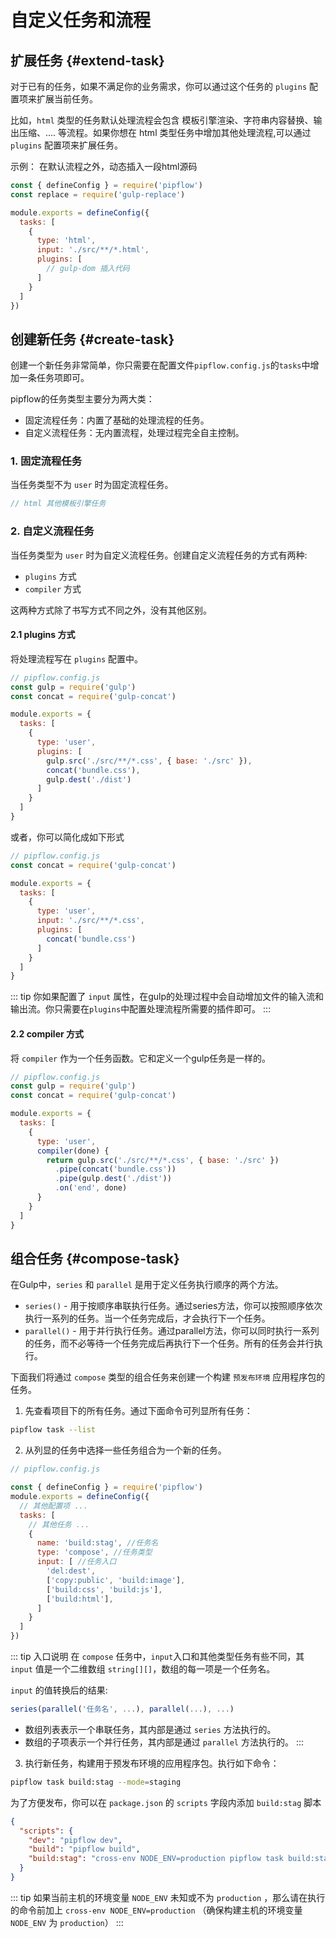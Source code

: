# 自定义任务和流程

## 扩展任务 {#extend-task}

对于已有的任务，如果不满足你的业务需求，你可以通过这个任务的 `plugins` 配置项来扩展当前任务。

比如，`html` 类型的任务默认处理流程会包含 模板引擎渲染、字符串内容替换、输出压缩、.... 等流程。如果你想在 html 类型任务中增加其他处理流程,可以通过 `plugins` 配置项来扩展任务。

示例：
在默认流程之外，动态插入一段html源码
```js
const { defineConfig } = require('pipflow')
const replace = require('gulp-replace')

module.exports = defineConfig({
  tasks: [
    {
      type: 'html',
      input: './src/**/*.html',
      plugins: [
        // gulp-dom 插入代码
      ]
    }
  ]
})
```

## 创建新任务 {#create-task}

创建一个新任务非常简单，你只需要在配置文件`pipflow.config.js`的`tasks`中增加一条任务项即可。

pipflow的任务类型主要分为两大类：

- 固定流程任务：内置了基础的处理流程的任务。
- 自定义流程任务：无内置流程，处理过程完全自主控制。

### 1. 固定流程任务
当任务类型不为 `user` 时为固定流程任务。

```js
// html 其他模板引擎任务
```

### 2. 自定义流程任务
当任务类型为 `user` 时为自定义流程任务。创建自定义流程任务的方式有两种:

- `plugins` 方式
- `compiler` 方式

这两种方式除了书写方式不同之外，没有其他区别。

#### 2.1 plugins 方式
将处理流程写在 `plugins` 配置中。

```js
// pipflow.config.js
const gulp = require('gulp')
const concat = require('gulp-concat')

module.exports = {
  tasks: [
    {
      type: 'user',
      plugins: [
        gulp.src('./src/**/*.css', { base: './src' }),
        concat('bundle.css'),
        gulp.dest('./dist')
      ]
    }
  ]
}
```

或者，你可以简化成如下形式

```js
// pipflow.config.js
const concat = require('gulp-concat')

module.exports = {
  tasks: [
    {
      type: 'user',
      input: './src/**/*.css',
      plugins: [
        concat('bundle.css')
      ]
    }
  ]
}
```

::: tip
你如果配置了 `input` 属性，在gulp的处理过程中会自动增加文件的输入流和输出流。你只需要在`plugins`中配置处理流程所需要的插件即可。
:::


#### 2.2 compiler 方式
将 `compiler` 作为一个任务函数。它和定义一个gulp任务是一样的。

```js
// pipflow.config.js
const gulp = require('gulp')
const concat = require('gulp-concat')

module.exports = {
  tasks: [
    {
      type: 'user',
      compiler(done) {
        return gulp.src('./src/**/*.css', { base: './src' })
          .pipe(concat('bundle.css'))
          .pipe(gulp.dest('./dist'))
          .on('end', done)
      }
    }
  ]
}
```

## 组合任务 {#compose-task}

在Gulp中，`series` 和 `parallel` 是用于定义任务执行顺序的两个方法。

- `series()` - 用于按顺序串联执行任务。通过series方法，你可以按照顺序依次执行一系列的任务。当一个任务完成后，才会执行下一个任务。
- `parallel()` - 用于并行执行任务。通过parallel方法，你可以同时执行一系列的任务，而不必等待一个任务完成后再执行下一个任务。所有的任务会并行执行。

下面我们将通过 `compose` 类型的组合任务来创建一个构建 `预发布环境` 应用程序包的任务。

1. 先查看项目下的所有任务。通过下面命令可列显所有任务：
```bash
pipflow task --list
```


2. 从列显的任务中选择一些任务组合为一个新的任务。
```js
// pipflow.config.js

const { defineConfig } = require('pipflow')
module.exports = defineConfig({
  // 其他配置项 ...
  tasks: [
    // 其他任务 ...
    {
      name: 'build:stag', //任务名
      type: 'compose', //任务类型
      input: [ //任务入口
        'del:dest',
        ['copy:public', 'build:image'],
        ['build:css', 'build:js'],
        ['build:html'],
      ]
    }
  ]
})
```

::: tip 入口说明
在 `compose` 任务中，`input`入口和其他类型任务有些不同，其 `input` 值是一个二维数组 `string[][]`，数组的每一项是一个任务名。

`input` 的值转换后的结果:
```js
series(parallel('任务名', ...), parallel(...), ...)
```
- 数组列表表示一个串联任务，其内部是通过 `series` 方法执行的。
- 数组的子项表示一个并行任务，其内部是通过 `parallel` 方法执行的。
:::


3. 执行新任务，构建用于预发布环境的应用程序包。执行如下命令：
```bash
pipflow task build:stag --mode=staging
```

为了方便发布，你可以在 `package.json` 的 `scripts` 字段内添加 `build:stag` 脚本

```json
{
  "scripts": {
    "dev": "pipflow dev",
    "build": "pipflow build",
    "build:stag": "cross-env NODE_ENV=production pipflow task build:stag --mode=staging" // [!code ++]
  }
}
```

::: tip
如果当前主机的环境变量 `NODE_ENV` 未知或不为 `production` ，那么请在执行的命令前加上 `cross-env NODE_ENV=production` （确保构建主机的环境变量 `NODE_ENV` 为 `production`）
:::
